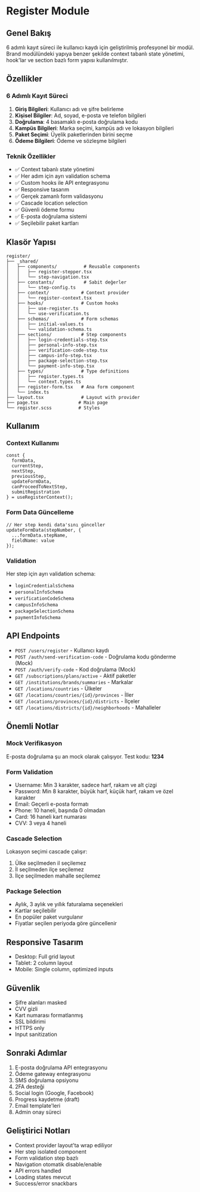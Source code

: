 # Register Module

## Genel Bakış

6 adımlı kayıt süreci ile kullanıcı kaydı için geliştirilmiş profesyonel bir modül. Brand modülündeki yapıya benzer şekilde context tabanlı state yönetimi, hook'lar ve section bazlı form yapısı kullanılmıştır.

## Özellikler

### 6 Adımlı Kayıt Süreci

1. **Giriş Bilgileri**: Kullanıcı adı ve şifre belirleme
2. **Kişisel Bilgiler**: Ad, soyad, e-posta ve telefon bilgileri
3. **Doğrulama**: 4 basamaklı e-posta doğrulama kodu
4. **Kampüs Bilgileri**: Marka seçimi, kampüs adı ve lokasyon bilgileri
5. **Paket Seçimi**: Üyelik paketlerinden birini seçme
6. **Ödeme Bilgileri**: Ödeme ve sözleşme bilgileri

### Teknik Özellikler

- ✅ Context tabanlı state yönetimi
- ✅ Her adım için ayrı validation schema
- ✅ Custom hooks ile API entegrasyonu
- ✅ Responsive tasarım
- ✅ Gerçek zamanlı form validasyonu
- ✅ Cascade location selection
- ✅ Güvenli ödeme formu
- ✅ E-posta doğrulama sistemi
- ✅ Seçilebilir paket kartları

## Klasör Yapısı

```
register/
├── _shared/
│   ├── components/          # Reusable components
│   │   ├── register-stepper.tsx
│   │   └── step-navigation.tsx
│   ├── constants/           # Sabit değerler
│   │   └── step-config.ts
│   ├── context/            # Context provider
│   │   └── register-context.tsx
│   ├── hooks/              # Custom hooks
│   │   ├── use-register.ts
│   │   └── use-verification.ts
│   ├── schemas/            # Form schemas
│   │   ├── initial-values.ts
│   │   └── validation-schema.ts
│   ├── sections/           # Step components
│   │   ├── login-credentials-step.tsx
│   │   ├── personal-info-step.tsx
│   │   ├── verification-code-step.tsx
│   │   ├── campus-info-step.tsx
│   │   ├── package-selection-step.tsx
│   │   └── payment-info-step.tsx
│   ├── types/              # Type definitions
│   │   ├── register.types.ts
│   │   └── context.types.ts
│   ├── register-form.tsx   # Ana form component
│   └── index.ts
├── layout.tsx              # Layout with provider
├── page.tsx               # Main page
└── register.scss          # Styles
```

## Kullanım

### Context Kullanımı

```tsx
const {
  formData,
  currentStep,
  nextStep,
  previousStep,
  updateFormData,
  canProceedToNextStep,
  submitRegistration
} = useRegisterContext();
```

### Form Data Güncelleme

```tsx
// Her step kendi data'sını günceller
updateFormData(stepNumber, {
  ...formData.stepName,
  fieldName: value
});
```

### Validation

Her step için ayrı validation schema:
- `loginCredentialsSchema`
- `personalInfoSchema`
- `verificationCodeSchema`
- `campusInfoSchema`
- `packageSelectionSchema`
- `paymentInfoSchema`

## API Endpoints

- `POST /users/register` - Kullanıcı kaydı
- `POST /auth/send-verification-code` - Doğrulama kodu gönderme (Mock)
- `POST /auth/verify-code` - Kod doğrulama (Mock)
- `GET /subscriptions/plans/active` - Aktif paketler
- `GET /institutions/brands/summaries` - Markalar
- `GET /locations/countries` - Ülkeler
- `GET /locations/countries/{id}/provinces` - İller
- `GET /locations/provinces/{id}/districts` - İlçeler
- `GET /locations/districts/{id}/neighborhoods` - Mahalleler

## Önemli Notlar

### Mock Verifikasyon

E-posta doğrulama şu an mock olarak çalışıyor. Test kodu: **1234**

### Form Validation

- Username: Min 3 karakter, sadece harf, rakam ve alt çizgi
- Password: Min 8 karakter, büyük harf, küçük harf, rakam ve özel karakter
- Email: Geçerli e-posta formatı
- Phone: 10 haneli, başında 0 olmadan
- Card: 16 haneli kart numarası
- CVV: 3 veya 4 haneli

### Cascade Selection

Lokasyon seçimi cascade çalışır:
1. Ülke seçilmeden il seçilemez
2. İl seçilmeden ilçe seçilemez
3. İlçe seçilmeden mahalle seçilemez

### Package Selection

- Aylık, 3 aylık ve yıllık faturalama seçenekleri
- Kartlar seçilebilir
- En popüler paket vurgulanır
- Fiyatlar seçilen periyoda göre güncellenir

## Responsive Tasarım

- Desktop: Full grid layout
- Tablet: 2 column layout
- Mobile: Single column, optimized inputs

## Güvenlik

- Şifre alanları masked
- CVV gizli
- Kart numarası formatlanmış
- SSL bildirimi
- HTTPS only
- Input sanitization

## Sonraki Adımlar

1. E-posta doğrulama API entegrasyonu
2. Ödeme gateway entegrasyonu
3. SMS doğrulama opsiyonu
4. 2FA desteği
5. Social login (Google, Facebook)
6. Progress kaydetme (draft)
7. Email template'leri
8. Admin onay süreci

## Geliştirici Notları

- Context provider layout'ta wrap ediliyor
- Her step isolated component
- Form validation step bazlı
- Navigation otomatik disable/enable
- API errors handled
- Loading states mevcut
- Success/error snackbars
